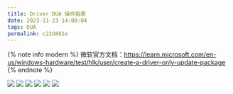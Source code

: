 ```yaml
---
title: Driver DUA 操作指南
date: 2023-11-23 14:08:04
tags: DUA
permalink: c22d881e
---
```



{% note info modern %}
微软官方文档：https://learn.microsoft.com/en-us/windows-hardware/test/hlk/user/create-a-driver-only-update-package
{% endnote %}

![](download-dua.png)
![](dua-1.png)
![](dua-2.png)
![](dua-3.png)
![](dua-4.png)
![](upload-dua.png)
